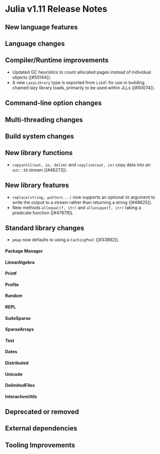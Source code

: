 Julia v1.11 Release Notes
========================

New language features
---------------------

Language changes
----------------

Compiler/Runtime improvements
-----------------------------
* Updated GC heuristics to count allocated pages instead of individual objects ([#50144]).
* A new `LazyLibrary` type is exported from `Libdl` for use in building chained lazy library
  loads, primarily to be used within JLLs ([#50074]).

Command-line option changes
---------------------------

Multi-threading changes
-----------------------

Build system changes
--------------------

New library functions
---------------------
* `copyuntil(out, io, delim)` and `copyline(out, io)` copy data into an `out::IO` stream ([#48273]).

New library features
--------------------
* `replace(string, pattern...)` now supports an optional `IO` argument to
  write the output to a stream rather than returning a string ([#48625]).
* New methods `allequal(f, itr)` and `allunique(f, itr)` taking a predicate function ([#47679]).

Standard library changes
------------------------

* `pmap` now defaults to using a `CachingPool` ([#33892]).

#### Package Manager

#### LinearAlgebra

#### Printf

#### Profile

#### Random

#### REPL

#### SuiteSparse


#### SparseArrays

#### Test

#### Dates


#### Distributed

#### Unicode


#### DelimitedFiles


#### InteractiveUtils

Deprecated or removed
---------------------


External dependencies
---------------------

Tooling Improvements
--------------------


<!--- generated by NEWS-update.jl: -->

